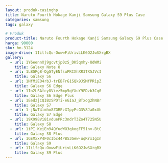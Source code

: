 ```yaml
---
layout: produk-casinghp
title: Naruto Fourth Hokage Kanji Samsung Galaxy S9 Plus Case
categories: samsung
tags: galaxy

# Produk
product-title: Naruto Fourth Hokage Kanji Samsung Galaxy S9 Plus Case
harga: 90000
sku: hn-3124
image-drive: 1IilfcQu-OowwFiUrivLLK6O2JwSXrgBX
gallery:
  - url: 1Y6eennXj9gcvtjp0zS_DK5qmhy-UdWMi
    title: Galaxy Note 8
  - url: 1LBGPg8-OgGTyENfsuPKCXhXR3TX5JVcI
    title: Galaxy S6
  - url: 1HfMiEO4rbJ-trEBFrG1SQk9JSMfPR1pZ
    title: Galaxy S6 Edge
  - url: 1In2LSAfcy8Viez5mp5qYXuY9FDzb3Cq0
    title: Galaxy S6 Edge Plus
  - url: 1EedzjCQIBzSPDTi-eGIaJ_BTxog2hNBr
    title: Galaxy S7
  - url: 1-jNwT4imho8ZGREzXIpyPsG3V8Ja0xUh
    title: Galaxy S7 Edge
  - url: 19X998Vi8ivduePRc3ndrT3Zo4T725N5U
    title: Galaxy S8
  - url: 1iPI_KeiEn94QYuoWO3qkogFF51nv-BtC
    title: Galaxy S8 Plus
  - url: 1GEMxxP4F0cIbc44PBS3Gew-uqRrxIgIn
    title: Galaxy S9
  - url: 1IilfcQu-OowwFiUrivLLK6O2JwSXrgBX
    title: Galaxy S9 Plus
---
```

